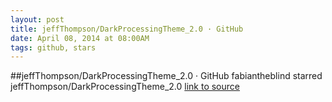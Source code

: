 ```yaml
---
layout: post
title: jeffThompson/DarkProcessingTheme_2.0 · GitHub
date: April 08, 2014 at 08:00AM
tags: github, stars
---
```

##jeffThompson/DarkProcessingTheme_2.0 · GitHub
fabiantheblind starred jeffThompson/DarkProcessingTheme_2.0
[link to source](http://ift.tt/1mXuxJ8) 
